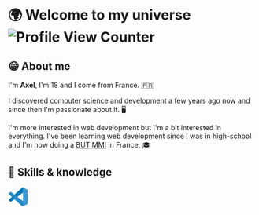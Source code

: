 # 🌍 Welcome to my universe ![Profile View Counter](https://komarev.com/ghpvc/?username=lepremieraxel)

## 😁 About me 

I'm **Axel**, I'm 18 and I come from France. :fr:

I discovered computer science and development a few years ago now and since then I'm passionate about it. 🖥️

I'm more interested in web development but I'm a bit interested in everything. I've been learning web development since I was in high-school and I'm now doing a [BUT MMI](https://www.onisep.fr/Ressources/Univers-Formation/Formations/Post-bac/but-metiers-du-multimedia-et-de-l-internet) in France. 🎓

## 🧠 Skills & knowledge

<div>
  <img src="https://github.com/devicons/devicon/blob/master/icons/vscode/vscode-original.svg" alt="vscode" width="40" height="40" />
</div>
